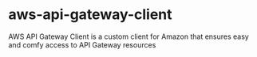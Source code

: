 # aws-api-gateway-client

AWS API Gateway Client is a custom client for Amazon that ensures easy and comfy access to API Gateway resources

